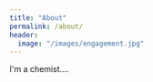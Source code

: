 ```yaml
---
title: "About"
permalink: /about/
header:
  image: "/images/engagement.jpg"
---
```


I'm a chemist....
